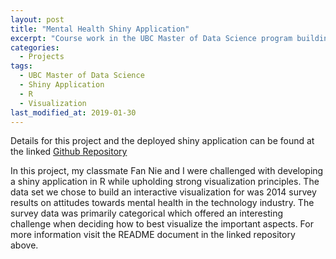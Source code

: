 ```yaml
---
layout: post
title: "Mental Health Shiny Application"
excerpt: "Course work in the UBC Master of Data Science program building a shiny application in R while following visualization principles"
categories:
  - Projects
tags:
  - UBC Master of Data Science
  - Shiny Application
  - R
  - Visualization
last_modified_at: 2019-01-30
---
```


Details for this project and the deployed shiny application can be found at the linked [Github Repository](https://github.com/UBC-MDS/mental-health-analysis-and-app)  

In this project, my classmate Fan Nie and I were challenged with developing a shiny application in R while upholding strong visualization principles. The data set we chose to build an interactive visualization for was 2014 survey results on attitudes towards mental health in the technology industry. The survey data was primarily categorical which offered an interesting challenge when deciding how to best visualize the important aspects. For more information visit the README document in the linked repository above.
